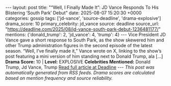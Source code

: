--- layout: post title: "“Well, I Finally Made It”: JD Vance Responds To His Blistering ‘South Park’ Debut" date: 2025-08-07 15:20:30 +0000 categories: gossip tags: ['jd-vance', 'source-deadline', 'drama-explosive'] drama_score: 10 primary_celebrity: jd_vance source: deadline source_url: "https://deadline.com/2025/08/jd-vance-south-park-debut-1236481177/" mentions: {'donald_trump': 2, 'jd_vance': 4, 'trump': 4} --- Vice President JD Vance gave a short response to South Park, as the show skewered him and other Trump administration figures in the second episode of the latest season. “Well, I’ve finally made it,” Vance wrote on X, linking to the show’s post featuring a mini version of him standing next to Donald Trump, ala […] **Drama Score:** 10 | **Level:** EXPLOSIVE **Celebrities Mentioned:** Donald Trump, Jd Vance, Trump [Read full article at Deadline](https://deadline.com/2025/08/jd-vance-south-park-debut-1236481177/) --- *This post was automatically generated from RSS feeds. Drama scores are calculated based on mention frequency and source reliability.*